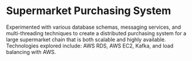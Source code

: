 # Supermarket Purchasing System

<p>
Experimented with various database schemas, messaging services, and multi-threading techniques to create a distributed purchasing system for a large supermarket chain that is both scalable and highly available. Technologies explored include: AWS RDS, AWS EC2, Kafka, and load balancing with AWS.
</p>
